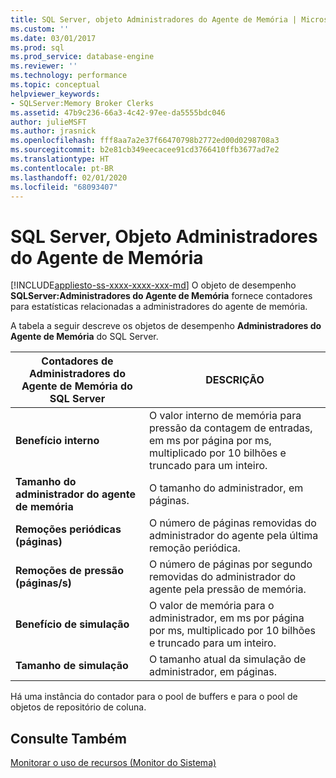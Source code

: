 ```yaml
---
title: SQL Server, objeto Administradores do Agente de Memória | Microsoft Docs
ms.custom: ''
ms.date: 03/01/2017
ms.prod: sql
ms.prod_service: database-engine
ms.reviewer: ''
ms.technology: performance
ms.topic: conceptual
helpviewer_keywords:
- SQLServer:Memory Broker Clerks
ms.assetid: 47b9c236-66a3-4c42-97ee-da5555bdc046
author: julieMSFT
ms.author: jrasnick
ms.openlocfilehash: fff8aa7a2e37f66470798b2772ed00d0298708a3
ms.sourcegitcommit: b2e81cb349eecacee91cd3766410ffb3677ad7e2
ms.translationtype: HT
ms.contentlocale: pt-BR
ms.lasthandoff: 02/01/2020
ms.locfileid: "68093407"
---
```

# <a name="sql-server-memory-broker-clerks-object"></a>SQL Server, Objeto Administradores do Agente de Memória
[!INCLUDE[appliesto-ss-xxxx-xxxx-xxx-md](../../includes/appliesto-ss-xxxx-xxxx-xxx-md.md)]
O objeto de desempenho **SQLServer:Administradores do Agente de Memória** fornece contadores para estatísticas relacionadas a administradores do agente de memória.

A tabela a seguir descreve os objetos de desempenho **Administradores do Agente de Memória** do SQL Server.

|**Contadores de Administradores do Agente de Memória do SQL Server**|DESCRIÇÃO|  
|-------------|-----------------|  
|**Benefício interno**|O valor interno de memória para pressão da contagem de entradas, em ms por página por ms, multiplicado por 10 bilhões e truncado para um inteiro.|
|**Tamanho do administrador do agente de memória**|O tamanho do administrador, em páginas.|
|**Remoções periódicas (páginas)**|O número de páginas removidas do administrador do agente pela última remoção periódica.|
|**Remoções de pressão (páginas/s)**|O número de páginas por segundo removidas do administrador do agente pela pressão de memória.|
|**Benefício de simulação**|O valor de memória para o administrador, em ms por página por ms, multiplicado por 10 bilhões e truncado para um inteiro.|
|**Tamanho de simulação**|O tamanho atual da simulação de administrador, em páginas.|

Há uma instância do contador para o pool de buffers e para o pool de objetos de repositório de coluna.

## <a name="see-also"></a>Consulte Também  
[Monitorar o uso de recursos (Monitor do Sistema)](../../relational-databases/performance-monitor/monitor-resource-usage-system-monitor.md)
